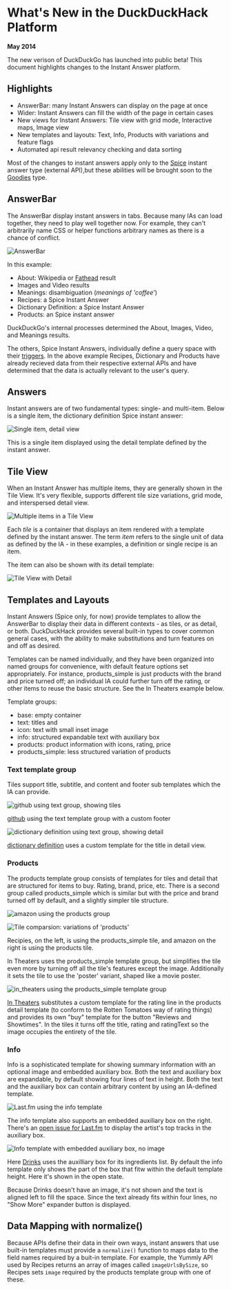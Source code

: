 # What's New in the DuckDuckHack Platform

**May 2014**

The new verison of DuckDuckGo has launched into public beta!  This document highlights changes to the Instant Answer platform.

## Highlights

- AnswerBar: many Instant Answers can display on the page at once
- Wider: Instant Answers can fill the width of the page in certain cases
- New views for Instant Answers: Tile view with grid mode, Interactive maps, Image view
- New templates and layouts: Text, Info, Products with variations and feature flags
- Automated api result relevancy checking and data sorting

Most of the changes to instant answers apply only to the [Spice][Spice] instant answer type (external API),but these abilities will be brought soon to the [Goodies][Goodies] type.

## AnswerBar

The AnswerBar display instant answers in tabs. Because many IAs can load together, they need to play well together now. For example, they can't arbitrarily name CSS or helper functions arbitrary names as there is a chance of conflict.


<!--
![AnswerBar](https://raw.github.com/duckduckgo/duckduckgo-documentation/russell/beta/duckduckhack/assets/coffee.png)
-->
![AnswerBar](../assets/coffee.png)

In this example:

- About: Wikipedia or [Fathead][Fathead] result
- Images and Video results
- Meanings: disambiguation (*meanings of 'coffee'*)
- Recipes: a Spice Instant Answer
- Dictionary Definition: a Spice Instant Answer
- Products: an Spice instant answer

DuckDuckGo's internal processes determined the About, Images, Video, and Meanings results.

The others, Spice Instant Answers, individually define a query space with their [triggers][triggers]. In the above example Recipes, Dictionary and Products have already recieved data from their respective external APIs and have determined that the data is actually relevant to the user's query.

## Answers

Instant answers are of two fundamental types: single- and multi-item. Below is a single item, the dictionary definition Spice instant answer:


![Single item, detail view](https://raw.github.com/duckduckgo/duckduckgo-documentation/russell/beta/duckduckhack/assets/coffee_definition.png)

This is a single item displayed using the detail template defined by the instant answer.

## Tile View

When an Instant Answer has multiple items, they are generally shown in the Tile View. It's very flexible, supports different tile size variations, grid mode, and interspersed detail view.

![Multiple items in a Tile View](https://raw.github.com/duckduckgo/duckduckgo-documentation/russell/beta/duckduckhack/assets/coffee_recipes.png)

Each *tile* is a container that displays an item rendered with a template defined by the instant answer.  The term *item* refers to the single unit of data as defined by the IA - in these examples, a definition or single recipe is an item.

The item can also be shown with its detail template:

![Tile View with Detail](https://raw.github.com/duckduckgo/duckduckgo-documentation/russell/beta/duckduckhack/assets/coffee_recipes_detail.png)


## Templates and Layouts

Instant Answers (Spice only, for now) provide templates to allow the AnswerBar to display their data in different contexts - as tiles, or as detail, or both. DuckDuckHack provides several built-in types to cover common general cases, with the ability to make substitutions and turn features on and off as desired.

Templates can be named individually, and they have been organized into named groups for convenience, with default feature options set appropriately. For instance, products_simple is just products with the brand and price turned off; an individual IA could further turn off the rating, or other items to reuse the basic structure. See the In Theaters example below.

Template groups:

- base: empty container
- text: titles and 
- icon: text with small inset image
- info: structured expandable text with auxiliary box
- products: product information with icons, rating, price
- products_simple: less structured variation of products

### Text template group

Tiles support title, subtitle, and content and footer sub templates which the IA can provide.

<!--
](https://raw.github.com/duckduckgo/duckduckgo-documentation/russell/beta/duckduckhack/assets/github_duckduckgo.png)
-->
![github using text group, showing tiles](../assets/github_duckduckgo.png)

[github](https://github.com/duckduckgo/zeroclickinfo-spice/tree/bttf/share/spice/github) using the text template group with a custom footer


![dictionary definition using text group, showing detail](https://raw.github.com/duckduckgo/duckduckgo-documentation/russell/beta/duckduckhack/assets/coffee_definition.png)

[dictionary definition](https://github.com/duckduckgo/zeroclickinfo-spice/tree/bttf/share/spice/dictionary/definition) uses a custom template for the title in detail view.

### Products

The products template group consists of templates for tiles and detail that are structured for items to buy. Rating, brand, price, etc. There is a second group called products_simple which is similar but with the price and brand turned off by default, and a slightly simpler tile structure.

<!--
![amazon using the products group](https://raw.github.com/duckduckgo/duckduckgo-documentation/russell/beta/duckduckhack/assets/products_detail.png)
-->
![amazon using the products group](../assets/products_detail.png)

![Tile comparsion: variations of 'products'](https://raw.github.com/duckduckgo/duckduckgo-documentation/russell/beta/duckduckhack/assets/tile_comparison.png)

Recipies, on the left, is using the products_simple tile, and amazon on the right is using the products tile.

In Theaters uses the products_simple template group, but simplifies the tile even more by turning off all the tile's features except the image. Additionally it sets the tile to use the 'poster' variant, shaped like a movie poster.

<!--
![Movies using products_simple group](https://raw.github.com/duckduckgo/duckduckgo-documentation/russell/beta/duckduckhack/assets/movies.png)
-->
![in_theaters using the products_simple template group](../assets/movies.png)

[In Theaters](https://github.com/duckduckgo/zeroclickinfo-spice/tree/bttf/share/spice/in_theaters) substitutes a custom template for the rating line in the products detail template (to conform to the Rotten Tomatoes way of rating things) and provides its own "buy" template for the button "Reviews and Showtimes". In the tiles it turns off the title, rating and ratingText so the image occupies the entirety of the tile.


### Info

Info is a sophisticated template for showing summary information with an optional image and embedded auxiliary box. Both the text and auxiliary box are expandable, by default showing four lines of text in height. Both the text and the auxiliary box can contain arbitrary content by using an IA-defined template.

<!--
![Last.fm using the info template](https://raw.github.com/duckduckgo/duckduckgo-documentation/russell/beta/duckduckhack/assets/artist.png)
-->
![Last.fm using the info template](../assets/artist.png)

The info template also supports an embedded auxiliary box on the right.
There's an [open issue for Last.fm](https://github.com/duckduckgo/zeroclickinfo-spice/issues/684) to display the artist's top tracks in the auxiliary box.

<!--
![Info template with embedded auxiliary box, no image](https://raw.github.com/duckduckgo/duckduckgo-documentation/russell/beta/duckduckhack/assets/drinks-infobox.png)
-->
![Info template with embedded auxiliary box, no image](../assets/drinks-infobox.png)

Here [Drinks](https://github.com/duckduckgo/zeroclickinfo-spice/tree/bttf/share/spice/drinks) uses the auxilliary box for its ingredients list. By default the info template only shows the part of the box that fitw within the default template height. Here it's shown in the open state.

Because Drinks doesn't have an image, it's not shown and the text is aligned left to fill the space. Since the text already fits within four lines, no "Show More" expander button is displayed.


## Data Mapping with normalize()

Because APIs define their data in their own ways, instant answers that use built-in templates must provide a `normalize()` function to maps data to the field names required by a buit-in template. For example, the Yummly API used by Recipes returns an array of images called `imageUrlsBySize`, so Recipes sets `image` required by the products template group with one of these.



[Spice]: https://github.com/duckduckgo/duckduckgo-documentation/blob/master/duckduckhack/spice/spice_overview.md
[Goodies]: https://github.com/duckduckgo/duckduckgo-documentation/blob/master/duckduckhack/goodie/goodie_overview.md
[Fathead]: https://github.com/duckduckgo/duckduckgo-documentation/blob/master/duckduckhack/fathead/fathead_overview.md
[triggers]:https://github.com/duckduckgo/duckduckgo-documentation/blob/master/duckduckhack/goodie/spice_triggers.md

